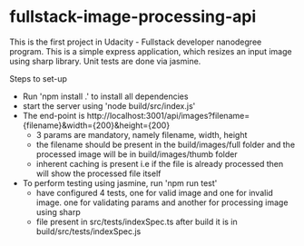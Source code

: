 # fullstack-image-processing-api

This is the first project in Udacity - Fullstack developer nanodegree program.
This is a simple express application, which resizes an input image using sharp library.
Unit tests are done via jasmine.

Steps to set-up
- Run 'npm install .' to install all dependencies
- start the server using 'node build/src/index.js' 
- The end-point is http://localhost:3001/api/images?filename={filename}&width={200}&height={200}
    - 3 params are mandatory, namely filename, width, height
    - the filename should be present in the build/images/full folder and the processed image will be in build/images/thumb folder
    - inherent caching is present i.e if the file is already processed then will show the processed file itself
- To perform testing using jasmine, run 'npm run test'
    - have configured 4 tests, one for valid image and one for invalid image. one for validating params and another for processing image using sharp
    - file present in src/tests/indexSpec.ts after build it is in build/src/tests/indexSpec.js
